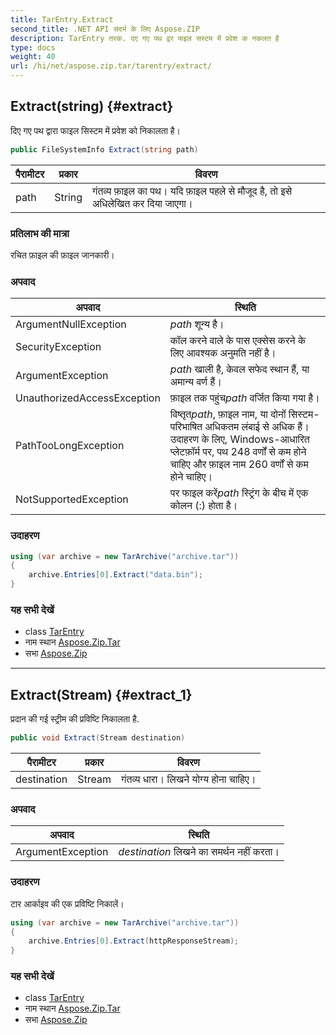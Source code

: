 ```yaml
---
title: TarEntry.Extract
second_title: .NET API संदर्भ के लिए Aspose.ZIP
description: TarEntry तरक. दए गए पथ द्वर फइल सस्टम में प्रवेश क नकलत है
type: docs
weight: 40
url: /hi/net/aspose.zip.tar/tarentry/extract/
---
```

## Extract(string) {#extract}

दिए गए पथ द्वारा फाइल सिस्टम में प्रवेश को निकालता है।

```csharp
public FileSystemInfo Extract(string path)
```

| पैरामीटर | प्रकार | विवरण |
| --- | --- | --- |
| path | String | गंतव्य फ़ाइल का पथ। यदि फ़ाइल पहले से मौजूद है, तो इसे अधिलेखित कर दिया जाएगा। |

### प्रतिलाभ की मात्रा

रचित फ़ाइल की फ़ाइल जानकारी।

### अपवाद

| अपवाद | स्थिति |
| --- | --- |
| ArgumentNullException | *path* शून्य है। |
| SecurityException | कॉल करने वाले के पास एक्सेस करने के लिए आवश्यक अनुमति नहीं है। |
| ArgumentException | *path* खाली है, केवल सफेद स्थान हैं, या अमान्य वर्ण हैं। |
| UnauthorizedAccessException | फ़ाइल तक पहुंच*path* वर्जित किया गया है। |
| PathTooLongException | विष्तृत*path*, फ़ाइल नाम, या दोनों सिस्टम-परिभाषित अधिकतम लंबाई से अधिक हैं। उदाहरण के लिए, Windows-आधारित प्लेटफ़ॉर्म पर, पथ 248 वर्णों से कम होने चाहिए और फ़ाइल नाम 260 वर्णों से कम होने चाहिए। |
| NotSupportedException | पर फाइल करें*path* स्ट्रिंग के बीच में एक कोलन (:) होता है। |

### उदाहरण

```csharp
using (var archive = new TarArchive("archive.tar"))
{
    archive.Entries[0].Extract("data.bin");
}
```

### यह सभी देखें

* class [TarEntry](../)
* नाम स्थान [Aspose.Zip.Tar](../../tarentry/)
* सभा [Aspose.Zip](../../../)

---

## Extract(Stream) {#extract_1}

प्रदान की गई स्ट्रीम की प्रविष्टि निकालता है.

```csharp
public void Extract(Stream destination)
```

| पैरामीटर | प्रकार | विवरण |
| --- | --- | --- |
| destination | Stream | गंतव्य धारा। लिखने योग्य होना चाहिए। |

### अपवाद

| अपवाद | स्थिति |
| --- | --- |
| ArgumentException | *destination* लिखने का समर्थन नहीं करता। |

### उदाहरण

टार आर्काइव की एक प्रविष्टि निकालें।

```csharp
using (var archive = new TarArchive("archive.tar"))
{
    archive.Entries[0].Extract(httpResponseStream);
}
```

### यह सभी देखें

* class [TarEntry](../)
* नाम स्थान [Aspose.Zip.Tar](../../tarentry/)
* सभा [Aspose.Zip](../../../)


